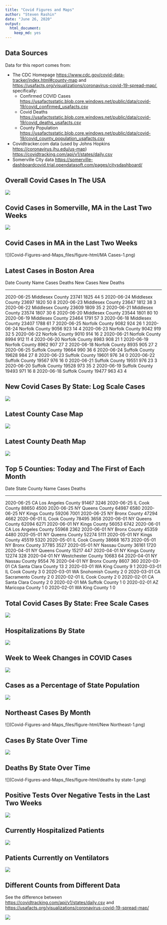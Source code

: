 ```yaml
---
title: "Covid Figures and Maps"
author: "Steven Rashin"
date: "June 26, 2020"
output: 
  html_document:
    keep_md: yes
---
```




## Data Sources

Data for this report comes from:

* The CDC Homepage <https://www.cdc.gov/covid-data-tracker/index.html#county-map> and <https://usafacts.org/visualizations/coronavirus-covid-19-spread-map/>, specifically:
    + Confirmed COVID Cases <https://usafactsstatic.blob.core.windows.net/public/data/covid-19/covid_confirmed_usafacts.csv>
    + Covid Deaths <https://usafactsstatic.blob.core.windows.net/public/data/covid-19/covid_deaths_usafacts.csv>
    + County Population <https://usafactsstatic.blob.core.windows.net/public/data/covid-19/covid_county_population_usafacts.csv>
* Covidtracker.com data (used by Johns Hopkins <https://coronavirus.jhu.edu/us-map>) <https://covidtracking.com/api/v1/states/daily.csv>
* Somerville City data <https://somerville-dashboardcovid.trial.opendatasoft.com/pages/citysdashboard/>


## Overall Covid Cases In The USA

![](Covid-Figures-and-Maps_files/figure-html/cars-1.png)<!-- -->

## Covid Cases in Somerville, MA in the Last Two Weeks
![](Covid-Figures-and-Maps_files/figure-html/Somerville-1.png)<!-- -->

## Covid Cases in MA in the Last Two Weeks 
![](Covid-Figures-and-Maps_files/figure-html/MA Cases-1.png)<!-- -->

## Latest Cases in Boston Area


Date         County Name         Cases   Deaths   New Cases   New Deaths
-----------  -----------------  ------  -------  ----------  -----------
2020-06-25   Middlesex County    23741     1825          44            5
2020-06-24   Middlesex County    23697     1820          50            8
2020-06-23   Middlesex County    23647     1812          38            3
2020-06-22   Middlesex County    23609     1809          35            2
2020-06-21   Middlesex County    23574     1807          30            6
2020-06-20   Middlesex County    23544     1801          80           10
2020-06-19   Middlesex County    23464     1791          57            3
2020-06-18   Middlesex County    23407     1788          61            7
2020-06-25   Norfolk County       9082      924          26            1
2020-06-24   Norfolk County       9056      923          14            4
2020-06-23   Norfolk County       9042      919          32            5
2020-06-22   Norfolk County       9010      914          16            2
2020-06-21   Norfolk County       8994      912          11            4
2020-06-20   Norfolk County       8983      908          21            1
2020-06-19   Norfolk County       8962      907          27            2
2020-06-18   Norfolk County       8935      905          27            2
2020-06-25   Suffolk County      19664      990          36            6
2020-06-24   Suffolk County      19628      984          27            8
2020-06-23   Suffolk County      19601      976          34            0
2020-06-22   Suffolk County      19567      976          16            0
2020-06-21   Suffolk County      19551      976          23            3
2020-06-20   Suffolk County      19528      973          35            2
2020-06-19   Suffolk County      19493      971          16            8
2020-06-18   Suffolk County      19477      963          43            4

## New Covid Cases By State: Log Scale Cases

![](Covid-Figures-and-Maps_files/figure-html/unnamed-chunk-1-1.png)<!-- -->

## Latest County Case Map
![](Covid-Figures-and-Maps_files/figure-html/unnamed-chunk-2-1.png)<!-- -->

## Latest County Death Map
![](Covid-Figures-and-Maps_files/figure-html/deaths_by_county-1.png)<!-- -->


## Top 5 Counties: Today and The First of Each Month

Date         State   County Name           Cases   Deaths
-----------  ------  -------------------  ------  -------
2020-06-25   CA      Los Angeles County    91467     3246
2020-06-25   IL      Cook County           88650     4500
2020-06-25   NY      Queens County         64987     6580
2020-06-25   NY      Kings County          59206     7001
2020-06-25   NY      Bronx County          47294     4662
2020-06-01   IL      Cook County           78495     3658
2020-06-01   NY      Queens County         62094     6271
2020-06-01   NY      Kings County          56053     6742
2020-06-01   CA      Los Angeles County    55968     2362
2020-06-01   NY      Bronx County          45359     4480
2020-05-01   NY      Queens County         52274     5111
2020-05-01   NY      Kings County          45519     5320
2020-05-01   IL      Cook County           38668     1673
2020-05-01   NY      Bronx County          37785     3527
2020-05-01   NY      Nassau County         36161     1720
2020-04-01   NY      Queens County         15217      447
2020-04-01   NY      Kings County          12274      328
2020-04-01   NY      Westchester County    10683       64
2020-04-01   NY      Nassau County          9554       76
2020-04-01   NY      Bronx County           8607      360
2020-03-01   CA      Santa Clara County       13        2
2020-03-01   WA      King County               9        1
2020-03-01   IL      Cook County               3        0
2020-03-01   WA      Snohomish County          2        0
2020-03-01   CA      Sacramento County         2        0
2020-02-01   IL      Cook County               2        0
2020-02-01   CA      Santa Clara County        2        0
2020-02-01   MA      Suffolk County            1        0
2020-02-01   AZ      Maricopa County           1        0
2020-02-01   WA      King County               1        0

## Total Covid Cases By State: Free Scale Cases
![](Covid-Figures-and-Maps_files/figure-html/unnamed-chunk-3-1.png)<!-- -->

## Hospitalizations By State

![](Covid-Figures-and-Maps_files/figure-html/hospitalizations-1.png)<!-- -->

## Week to Week Changes in COVID Cases

![](Covid-Figures-and-Maps_files/figure-html/week-to-week-1.png)<!-- -->

## Cases as a Percentage of State Population
![](Covid-Figures-and-Maps_files/figure-html/unnamed-chunk-4-1.png)<!-- -->

## Northeast Cases By Month
![](Covid-Figures-and-Maps_files/figure-html/New Northeast-1.png)<!-- -->


## Cases By State Over Time

![](Covid-Figures-and-Maps_files/figure-html/unnamed-chunk-5-1.png)<!-- -->


## Deaths By State Over Time

![](Covid-Figures-and-Maps_files/figure-html/deaths by state-1.png)<!-- -->

## Positive Tests Over Negative Tests in the Last Two Weeks

![](Covid-Figures-and-Maps_files/figure-html/ratio-1.png)<!-- -->

## Currently Hospitalized Patients

![](Covid-Figures-and-Maps_files/figure-html/icu-1.png)<!-- -->

## Patients Currently on Ventilators 

![](Covid-Figures-and-Maps_files/figure-html/vent-1.png)<!-- -->

## Different Counts from Different Data

See the difference between <https://covidtracking.com/api/v1/states/daily.csv> and <https://usafacts.org/visualizations/coronavirus-covid-19-spread-map/>

![](Covid-Figures-and-Maps_files/figure-html/differences-1.png)<!-- -->



